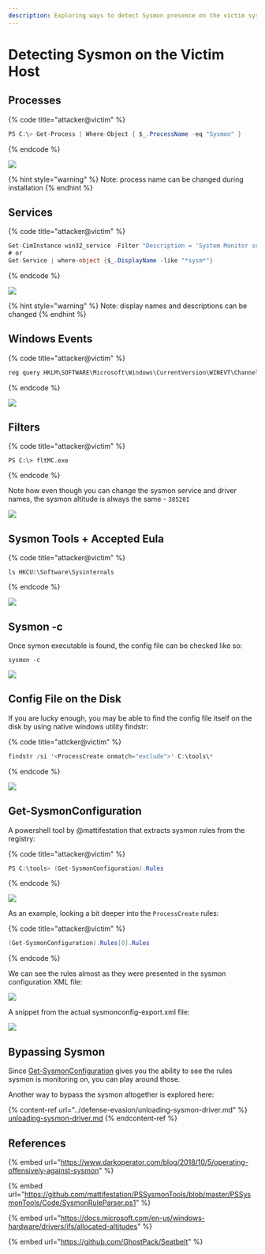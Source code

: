 ```yaml
---
description: Exploring ways to detect Sysmon presence on the victim system
---
```


# Detecting Sysmon on the Victim Host

## Processes

{% code title="attacker@victim" %}
```csharp
PS C:\> Get-Process | Where-Object { $_.ProcessName -eq "Sysmon" }
```
{% endcode %}

![](../../.gitbook/assets/screenshot-from-2018-10-09-17-39-28.png)

{% hint style="warning" %}
Note: process name can be changed during installation
{% endhint %}

## Services

{% code title="attacker@victim" %}
```csharp
Get-CimInstance win32_service -Filter "Description = 'System Monitor service'"
# or
Get-Service | where-object {$_.DisplayName -like "*sysm*"}
```
{% endcode %}

![](../../.gitbook/assets/screenshot-from-2018-10-09-17-48-11.png)

{% hint style="warning" %}
Note: display names and descriptions can be changed
{% endhint %}

## Windows Events

{% code title="attacker@victim" %}
```csharp
reg query HKLM\SOFTWARE\Microsoft\Windows\CurrentVersion\WINEVT\Channels\Microsoft-Windows-Sysmon/Operational
```
{% endcode %}

![](../../.gitbook/assets/screenshot-from-2018-10-09-17-50-47.png)

## Filters

{% code title="attacker@victim" %}
```
PS C:\> fltMC.exe
```
{% endcode %}

Note how even though you can change the sysmon service and driver names, the sysmon altitude is always the same - `385201`

![](../../.gitbook/assets/screenshot-from-2018-10-09-17-51-45.png)

## Sysmon Tools + Accepted Eula

{% code title="attacker@victim" %}
```
ls HKCU:\Software\Sysinternals
```
{% endcode %}

![](../../.gitbook/assets/screenshot-from-2018-10-09-17-56-33.png)

## Sysmon -c

Once symon executable is found, the config file can be checked like so:

```
sysmon -c
```

![](../../.gitbook/assets/screenshot-from-2018-10-09-18-43-39.png)

## Config File on the Disk

If you are lucky enough, you may be able to find the config file itself on the disk by using native windows utility findstr:

{% code title="attcker@victim" %}
```csharp
findstr /si '<ProcessCreate onmatch="exclude">' C:\tools\*
```
{% endcode %}

![](../../.gitbook/assets/screenshot-from-2018-10-09-18-57-32.png)

## Get-SysmonConfiguration

A powershell tool by @mattifestation that extracts sysmon rules from the registry:

{% code title="attacker@victim" %}
```csharp
PS C:\tools> (Get-SysmonConfiguration).Rules
```
{% endcode %}

![](../../.gitbook/assets/screenshot-from-2018-10-09-18-12-09.png)

As an example, looking a bit deeper into the `ProcessCreate` rules:

{% code title="attacker@victim" %}
```csharp
(Get-SysmonConfiguration).Rules[0].Rules
```
{% endcode %}

We can see the rules almost as they were presented in the sysmon configuration XML file:

![](../../.gitbook/assets/screenshot-from-2018-10-09-18-13-37.png)

A snippet from the actual sysmonconfig-export.xml file:

![](../../.gitbook/assets/screenshot-from-2018-10-09-18-14-57.png)

## Bypassing Sysmon

Since [Get-SysmonConfiguration](detecting-sysmon-on-the-victim-host.md#get-sysmonconfiguration) gives you the ability to see the rules sysmon is monitoring on, you can play around those.

Another way to bypass the sysmon altogether is explored here:

{% content-ref url="../defense-evasion/unloading-sysmon-driver.md" %}
[unloading-sysmon-driver.md](../defense-evasion/unloading-sysmon-driver.md)
{% endcontent-ref %}

## References

{% embed url="https://www.darkoperator.com/blog/2018/10/5/operating-offensively-against-sysmon" %}

{% embed url="https://github.com/mattifestation/PSSysmonTools/blob/master/PSSysmonTools/Code/SysmonRuleParser.ps1" %}

{% embed url="https://docs.microsoft.com/en-us/windows-hardware/drivers/ifs/allocated-altitudes" %}

{% embed url="https://github.com/GhostPack/Seatbelt" %}
